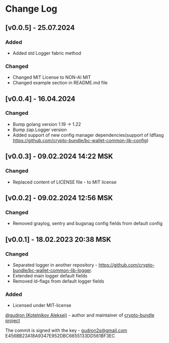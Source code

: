 # Change Log

## [v0.0.5] - 25.07.2024
### Added 
* Added std Logger fabric method 
### Changed
* Changed MIT License to NON-AI MIT
* Changed example section in README.md file

## [v0.0.4] - 16.04.2024
### Changed
* Bump golang version 1.19 -> 1.22
* Bump zap.Logger version
* Added support of new config manager dependencies(support of ldflasg https://github.com/crypto-bundle/bc-wallet-common-lib-config)

## [v0.0.3] - 09.02.2024 14:22 MSK
### Changed
* Replaced content of LICENSE file - to MIT license

## [v0.0.2] - 09.02.2024 12:56 MSK
### Changed
* Removed graylog, sentry and bugsnag config fields from default config

## [v0.0.1] - 18.02.2023 20:38 MSK
### Changed
* Separated logger in another repository - https://github.com/crypto-bundle/bc-wallet-common-lib-logger. 
* Extended main logger default fields
* Removed ld-flags from default logger fields
### Added
* Licensed under MIT-license

[@gudron (Kotelnikov Aleksei)](https://github.com/gudron) - author and maintainer of [crypto-bundle project](https://github.com/crypto-bundle)

The commit is signed with the key -
gudron2s@gmail.com
E456BB23A18A9347E952DBC6655133DD561BF3EC